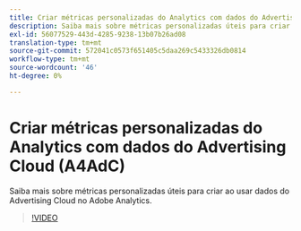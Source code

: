 ```yaml
---
title: Criar métricas personalizadas do Analytics com dados do Advertising Cloud
description: Saiba mais sobre métricas personalizadas úteis para criar ao usar dados do Advertising Cloud no Adobe Analytics.
exl-id: 56077529-443d-4285-9238-13b07b26ad08
translation-type: tm+mt
source-git-commit: 572041c0573f651405c5daa269c5433326db0814
workflow-type: tm+mt
source-wordcount: '46'
ht-degree: 0%

---
```


# Criar métricas personalizadas do Analytics com dados do Advertising Cloud (A4AdC)

Saiba mais sobre métricas personalizadas úteis para criar ao usar dados do Advertising Cloud no Adobe Analytics.  

>[!VIDEO](https://video.tv.adobe.com/v/33919)
